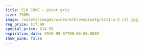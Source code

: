 ```yaml
---
title: ELK COVE - pinot gris
size: 750ML
image: /assets/images/wines/elkcovepinotgris11-w-2 (2).jpg
reg_price: $17.99
special_price: $14.99
expiration_date: 2016-09-07T00:00:00.000Z
show_wine: false
---
```



